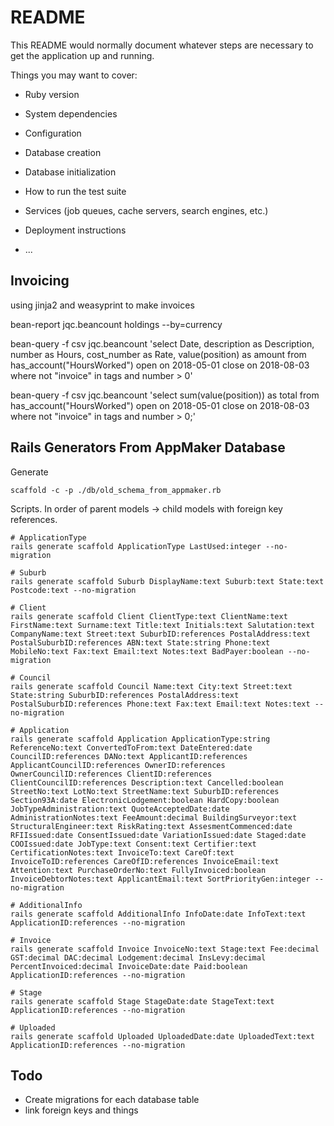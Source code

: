 # README

This README would normally document whatever steps are necessary to get the
application up and running.

Things you may want to cover:

- Ruby version

- System dependencies

- Configuration

- Database creation

- Database initialization

- How to run the test suite

- Services (job queues, cache servers, search engines, etc.)

- Deployment instructions

- ...

## Invoicing

using jinja2 and weasyprint to make invoices

bean-report jqc.beancount holdings --by=currency

bean-query -f csv jqc.beancount 'select Date, description as Description, number as Hours, cost_number as Rate, value(position) as amount from has_account("HoursWorked") open on 2018-05-01 close on 2018-08-03 where not "invoice" in tags and number > 0'

bean-query -f csv jqc.beancount 'select sum(value(position)) as total from has_account("HoursWorked") open on 2018-05-01 close on 2018-08-03 where not "invoice" in tags and number > 0;'

## Rails Generators From AppMaker Database

Generate
```
scaffold -c -p ./db/old_schema_from_appmaker.rb
```

Scripts. In order of parent models -> child models with foreign key references.
```
# ApplicationType
rails generate scaffold ApplicationType LastUsed:integer --no-migration

# Suburb
rails generate scaffold Suburb DisplayName:text Suburb:text State:text Postcode:text --no-migration

# Client
rails generate scaffold Client ClientType:text ClientName:text FirstName:text Surname:text Title:text Initials:text Salutation:text CompanyName:text Street:text SuburbID:references PostalAddress:text PostalSuburbID:references ABN:text State:string Phone:text MobileNo:text Fax:text Email:text Notes:text BadPayer:boolean --no-migration

# Council
rails generate scaffold Council Name:text City:text Street:text State:string SuburbID:references PostalAddress:text PostalSuburbID:references Phone:text Fax:text Email:text Notes:text --no-migration

# Application
rails generate scaffold Application ApplicationType:string ReferenceNo:text ConvertedToFrom:text DateEntered:date CouncilID:references DANo:text ApplicantID:references ApplicantCouncilID:references OwnerID:references OwnerCouncilID:references ClientID:references ClientCouncilID:references Description:text Cancelled:boolean StreetNo:text LotNo:text StreetName:text SuburbID:references Section93A:date ElectronicLodgement:boolean HardCopy:boolean JobTypeAdministration:text QuoteAcceptedDate:date AdministrationNotes:text FeeAmount:decimal BuildingSurveyor:text StructuralEngineer:text RiskRating:text AssesmentCommenced:date RFIIssued:date ConsentIssued:date VariationIssued:date Staged:date COOIssued:date JobType:text Consent:text Certifier:text CertificationNotes:text InvoiceTo:text CareOf:text InvoiceToID:references CareOfID:references InvoiceEmail:text Attention:text PurchaseOrderNo:text FullyInvoiced:boolean InvoiceDebtorNotes:text ApplicantEmail:text SortPriorityGen:integer --no-migration

# AdditionalInfo
rails generate scaffold AdditionalInfo InfoDate:date InfoText:text ApplicationID:references --no-migration

# Invoice
rails generate scaffold Invoice InvoiceNo:text Stage:text Fee:decimal GST:decimal DAC:decimal Lodgement:decimal InsLevy:decimal PercentInvoiced:decimal InvoiceDate:date Paid:boolean ApplicationID:references --no-migration

# Stage
rails generate scaffold Stage StageDate:date StageText:text ApplicationID:references --no-migration

# Uploaded
rails generate scaffold Uploaded UploadedDate:date UploadedText:text ApplicationID:references --no-migration
```

## Todo

- Create migrations for each database table
- link foreign keys and things
